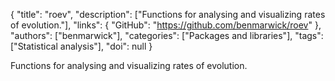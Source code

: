 {
  "title": "roev",
  "description": ["Functions for analysing and visualizing rates of evolution."],
  "links": {
    "GitHub": "https://github.com/benmarwick/roev"
  },
  "authors": ["benmarwick"],
  "categories": ["Packages and libraries"],
  "tags": ["Statistical analysis"],
  "doi": null
}

<!-- Generated by csv2md.R – do not edit by hand -->

Functions for analysing and visualizing rates of evolution.